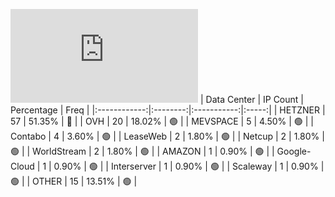 ![Diagramm](https://github.com/obajay/StateSync-snapshots/blob/main/Projects/Jackal/1/README.md)
| Data Center | IP Count | Percentage | Freq |
|:------------:|:--------:|:-----------:|:-----:|
| HETZNER | 57 | 51.35% | 🔴 |
| OVH | 20 | 18.02% | 🟢 |
| MEVSPACE | 5 | 4.50% | 🟢 |
| Contabo | 4 | 3.60% | 🟢 |
| LeaseWeb | 2 | 1.80% | 🟢 |
| Netcup | 2 | 1.80% | 🟢 |
| WorldStream | 2 | 1.80% | 🟢 |
| AMAZON | 1 | 0.90% | 🟢 |
| Google-Cloud | 1 | 0.90% | 🟢 |
| Interserver | 1 | 0.90% | 🟢 |
| Scaleway | 1 | 0.90% | 🟢 |
| OTHER | 15 | 13.51% | 🟢 |